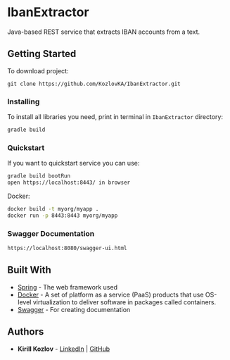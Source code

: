 # IbanExtractor
Java-based REST service that extracts IBAN accounts from a text.

## Getting Started
To download project:
```
git clone https://github.com/KozlovKA/IbanExtractor.git
```
### Installing
To install all libraries you need, print in terminal in `IbanExtractor` directory:
```sh
gradle build
```
### Quickstart
If you want to quickstart service you can use:
```sh
gradle build bootRun
open https://localhost:8443/ in browser 
```
Docker:
```sh
docker build -t myorg/myapp .
docker run -p 8443:8443 myorg/myapp 
```

### Swagger Documentation
```sh
https://localhost:8080/swagger-ui.html
```
## Built With

* [Spring](https://spring.io/) - The web framework used
* [Docker](https://www.docker.com/) - A set of platform as a service (PaaS) products that use OS-level virtualization to deliver software in packages called containers.
* [Swagger](https://swagger.io/) - For creating documentation

## Authors

* **Kirill Kozlov** - 
[LinkedIn](https://www.linkedin.com/in/kozlovka/) | 
[GitHub](https://github.com/KozlovKA)
